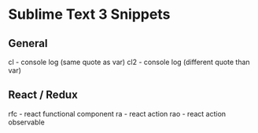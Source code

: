# Sublime Text 3 Snippets

## General
cl - console log (same quote as var)
cl2 - console log (different quote than var)

## React / Redux
rfc - react functional component
ra - react action
rao - react action observable
